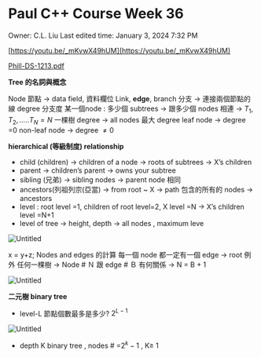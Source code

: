 # Paul C++ Course Week 36

Owner: C.L. Liu
Last edited time: January 3, 2024 7:32 PM

[https://youtu.be/_mKvwX49hUM](https://youtu.be/_mKvwX49hUM) 

[Phill-DS-1213.pdf](Paul%20C++%20Course%20Week%2036%201da8e278460f4ccc94eb9761bcb249aa/Phill-DS-1213.pdf)

**Tree 的名詞與概念**

Node 節點 → data field, 資料欄位
Link, **edge**, branch 分支 → 連接兩個節點的線
degree 分支度
某一個node : 多少個 subtrees → 跟多少個 nodes 相連 → $T_1,T_2,.....T_N=N$ 
一棵樹 degree → all nodes 最大 degree
leaf node → degree =0
non-leaf node → degree  $\ne  0$

**hierarchical (等級制度) relationship**

 

- child (children) → children of a node → roots of subtrees → X’s children
- parent → children’s parent → owns your subtree
- sibling (兄弟) → sibling nodes → parent node 相同
- ancestors(列祖列宗(亞當)  → from root ~ X → path 包含的所有的 nodes → ancestors
- level : root level =1, children of root level=2, X level =N → X’s children level =N+1
- level of tree → height, depth → all nodes , maximum leve

![Untitled](Paul%20C++%20Course%20Week%2036%201da8e278460f4ccc94eb9761bcb249aa/Untitled.png)

x = y+z;
Nodes and edges 的計算
每一個 node 都一定有一個 edge → root 例外
任何一棵樹 → Node # Ｎ 跟 edge # Ｂ 有何關係 → N = B + 1

![Untitled](Paul%20C++%20Course%20Week%2036%201da8e278460f4ccc94eb9761bcb249aa/Untitled%201.png)

**二元樹 binary tree**

- level-L 節點個數最多是多少? $2^{L-1}$

![Untitled](Paul%20C++%20Course%20Week%2036%201da8e278460f4ccc94eb9761bcb249aa/Untitled%202.png)

 

- depth K binary tree , nodes # =$2^k-1$ , K≥ 1